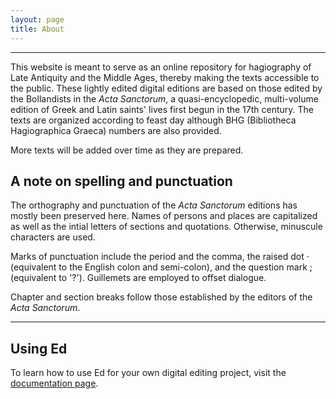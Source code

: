 ```yaml
---
layout: page
title: About
---
```


---

This website is meant to serve as an online repository for hagiography of Late Antiquity and the Middle Ages, thereby making the texts accessible to the public. These lightly edited digital editions are based on those edited by the Bollandists in the *Acta Sanctorum*, a quasi-encyclopedic, multi-volume edition of Greek and Latin saints' lives first begun in the 17th century. The texts are organized according to feast day although BHG (Bibliotheca Hagiographica Graeca) numbers are also provided.

More texts will be added over time as they are prepared. 

## A note on spelling and punctuation

The orthography and punctuation of the *Acta Sanctorum* editions has mostly been preserved here. Names of persons and places are capitalized as well as the intial letters of sections and quotations. Otherwise, minuscule characters are used. 

Marks of punctuation include the period and the comma, the raised dot · (equivalent to the English colon and semi-colon), and the question mark ; (equivalent to '?'). Guillemets are employed to offset dialogue. 

Chapter and section breaks follow those established by the editors of the *Acta Sanctorum*. 

---

## Using Ed

To learn how to use Ed for your own digital editing project, visit the
[documentation page](http://minicomp.github.io/ed/documentation).
